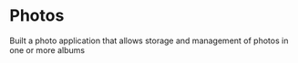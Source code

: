 # Photos
Built a photo application that allows storage and management of photos in one or more albums
